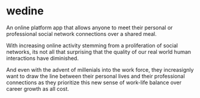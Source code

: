 # wedine

An online platform app that allows anyone to meet their personal or professional social network connections over a shared meal.

With increasing online activity stemming from a proliferation of social networks, its not all that surprising that the quality of our real world human interactions have diminished. 

And even with the advent of millenials into the work force, they increasignly want to draw the line between their personal lives and their professional connections as they prioritize this new sense of work-life balance over career growth as all cost. 
